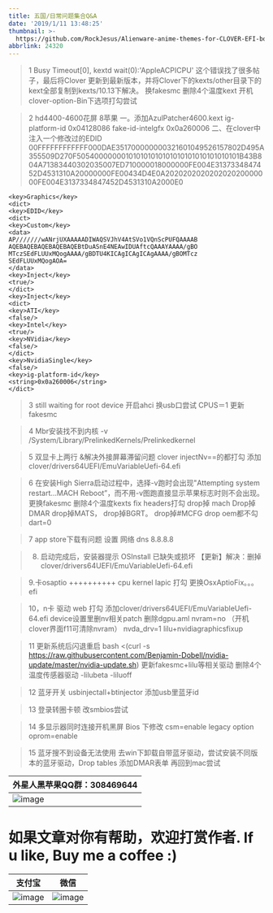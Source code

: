 ```yaml
---
title: 五国/日常问题集合Q&A
date: '2019/1/11 13:48:25'
thumbnail: >-
  https://github.com/RockJesus/Alienware-anime-themes-for-CLOVER-EFI-bootloader/blob/master/screenshots/mac.gif?raw=true
abbrlink: 24320
---
```


>1 Busy Timeout[0], kextd wait(0):'AppleACPICPU'
这个错误找了很多帖子，最后将Clover 更新到最新版本，并将Clover下的kexts/other目录下的kext全部复制到kexts/10.13下解决。
换fakesmc 
删除4个温度kext
开机clover-option-Bin下选项打勾尝试


>2 hd4400-4600花屏 8苹果 
一。添加AzulPatcher4600.kext
ig-platform-id 0x04128086 
fake-id-intelgfx 0x0a260006
二、在clover中注入一个修改过的EDID
00FFFFFFFFFFFF000DAE351700000000321601049526157802D495A355509D270F505400000001010101010101010101010101010101B43B804A71383440302035007ED710000018000000FE004E3137334847452D4531310A20000000FE00434D4E0A202020202020202020000000FE004E3137334847452D4531310A2000E0
```或者直接贴clover config代码
<key>Graphics</key>
<dict>
<key>EDID</key>
<dict>
<key>Custom</key>
<data>
AP///////wANrjUXAAAAADIWAQSVJhV4AtSVo1VQnScPUFQAAAAB
AQEBAQEBAQEBAQEBAQEBtDuASnE4NEAwIDUAftcQAAAYAAAA/gBO
MTczSEdFLUUxMQogAAAA/gBDTU4KICAgICAgICAgAAAA/gBOMTcz
SEdFLUUxMQogAOA=
</data>
<key>Inject</key>
<true/>
</dict>
<key>Inject</key>
<dict>
<key>ATI</key>
<false/>
<key>Intel</key>
<true/>
<key>NVidia</key>
<false/>
</dict>
<key>NvidiaSingle</key>
<false/>
<key>ig-platform-id</key>
<string>0x0a260006</string>
</dict>
```

>3 still waiting for root device
开启ahci
换usb口尝试
CPUS＝1
更新fakesmc

>4 Mbr安装找不到内核
-v /System/Library/PrelinkedKernels/Prelinkedkernel

>5 双显卡上两行 &解决外接屏幕滞留问题
clover injectNv==的都打勾
添加clover/drivers64UEFI/EmuVariableUefi-64.efi

>6 在安装High Sierra启动过程中，选择-v跑时会出现"Attempting system restart...MACH Reboot”，而不用-v图跑直接显示苹果标志时则不会出现。
更换fakesmc 
删除4个温度kexts
fix headers打勾
drop掉 mach
Drop掉 DMAR
drop掉MATS，
drop掉BGRT。
drop掉#MCFG
drop oem都不勾
dart=0

>7 app store下载有问题 
设置 网络 dns 8.8.8.8

>8. 启动完成后，安装器提示 OSInstall 已缺失或损坏
【更新】解决：删掉clover/drivers64UEFI/EmuVariableUefi-64.efi

>9.卡osaptio ++++++++++
cpu kernel lapic 打勾
更换OsxAptioFix。。。efi

>10，n卡 驱动
web 打勾
添加clover/drivers64UEFI/EmuVariableUefi-64.efi
device设置里删nv相关patch
删除dgpu.aml
nvram=no （开机clover界面f11可清除nvram）
nvda_drv=1
lilu+nvidiagraphicsfixup

>11 更新系统后闪退重启 
bash <(curl -s https://raw.githubusercontent.com/Benjamin-Dobell/nvidia-update/master/nvidia-update.sh)
更新fakesmc+lilu等相关驱动 删除4个温度传感器驱动
-lilubeta
-liluoff

>12 蓝牙开关
usbinjectall+btinjector 添加usb里蓝牙id

>13 登录转圈卡顿
改smbios尝试

>14 多显示器同时连接开机黑屏
Bios 下修改 
csm=enable
legacy option oprom=enable

>15 蓝牙搜不到设备无法使用
去win下卸载自带蓝牙驱动，尝试安装不同版本的蓝牙驱动，Drop tables 添加DMAR表单
再回到mac尝试


| 外星人黑苹果QQ群：308469644                                                                                                                                                              | 
| ----------------------------------------------------------   | 
| ![image](https://github.com/RockJesus/Alienware-17-R4-Dual-GPU-MacOS-Mojave-10.14-Hackintosh/blob/master/qq.png?raw=true) |


# 如果文章对你有帮助，欢迎打赏作者. If u like, Buy me a coffee  :)
| 支付宝                                                                                                                                                              | 微信                                               |
| ----------------------------------------------------------   | ---------------------------------------------------- |
| ![image](/img/zfb.png) | ![image](/img/wx.png) | 
